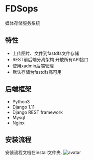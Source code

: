 # FDSops
媒体存储服务系统

## 特性
- 上传图片、文件到fastdfs文件存储
- REST前后端分离架构 开放所有API接口
- 使用xadmin后端管理
- 默认存储为fastdfs高可用

## 后端框架
- Python3
- Django 1.11
- Django REST framework
- Mysql
- Nginx

## 安装流程
安装流程文档在install文件夹.
 ![avatar](https://media.fastersoft.com.cn/group1/M00/00/00/wKgBelwkfeuAWA1eAAFLDUw0mMQ3709846)

